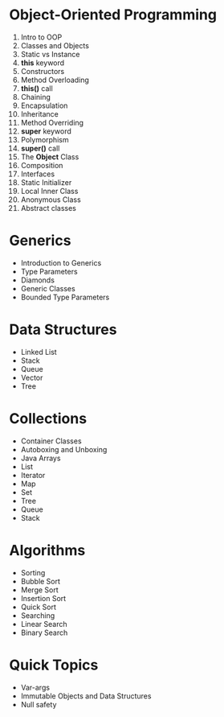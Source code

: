 # Object-Oriented Programming

1. Intro to OOP
2. Classes and Objects
3. Static vs Instance
4. **this** keyword
5. Constructors
6. Method Overloading
7. **this()** call
8. Chaining
9. Encapsulation
10. Inheritance
11. Method Overriding
12. **super** keyword
13. Polymorphism
14. **super()** call
15. The **Object** Class
16. Composition
17. Interfaces
18. Static Initializer
19. Local Inner Class
20. Anonymous Class
21. Abstract classes
     
# Generics

 * Introduction to Generics
 * Type Parameters
 * Diamonds
 * Generic Classes
 * Bounded Type Parameters

# Data Structures

* Linked List
* Stack
* Queue
* Vector
* Tree

# Collections

* Container Classes
* Autoboxing and Unboxing
* Java Arrays
* List
* Iterator
* Map
* Set
* Tree
* Queue
* Stack

# Algorithms

* Sorting
* Bubble Sort
* Merge Sort
* Insertion Sort
* Quick Sort
* Searching
* Linear Search
* Binary Search

# Quick Topics

 * Var-args
 * Immutable Objects and Data Structures
 * Null safety
